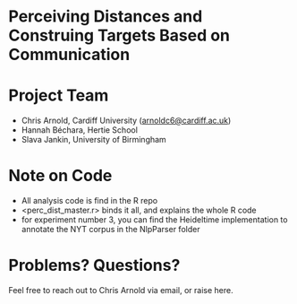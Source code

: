 Perceiving Distances and Construing Targets Based on Communication
================

# Project Team
* Chris Arnold, Cardiff University (arnoldc6@cardiff.ac.uk)
* Hannah Béchara, Hertie School
* Slava Jankin, University of Birmingham

# Note on Code
* All analysis code is find in the R repo
* <perc_dist_master.r> binds it all, and explains the whole R code
* for experiment number 3, you can find the Heideltime implementation to annotate the NYT corpus in the NlpParser folder

# Problems? Questions?
Feel free to reach out to Chris Arnold via email, or raise here.
